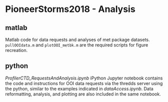 # PioneerStorms2018 - Analysis

## matlab
Matlab code for data requests and analyses of met package datasets. `pullOOIdata.m` and `plotOOI_metbk.m` are the required scripts for figure recreation.

## python
*ProfilerCTD_RequestsAndAnalysis.ipynb* iPython Jupyter notebook contains the code and instructions for OOI data requests via the thredds server using the python, similar to the examples indicated in *dataAccess.ipynb*. Data reformatting, analysis, and plotting are also included in the same notebook.
